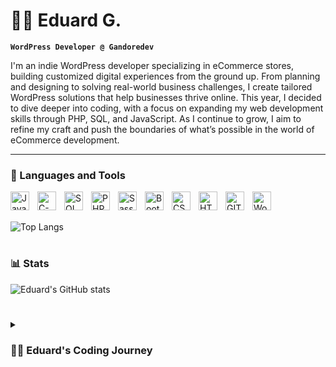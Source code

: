 <!-- Introduction -->

# 👨‍💻 Eduard G.

**`WordPress Developer @ Gandoredev`**

I'm an indie WordPress developer specializing in eCommerce stores, building customized digital experiences from the ground up. From planning and designing to solving real-world business challenges, I create tailored WordPress solutions that help businesses thrive online. This year, I decided to dive deeper into coding, with a focus on expanding my web development skills through PHP, SQL, and JavaScript. As I continue to grow, I aim to refine my craft and push the boundaries of what’s possible in the world of eCommerce development.

---

<!-- Languages -->

### 🧰 Languages and Tools

<img align="left" alt="JavaScript" width="30px" style="padding-right:10px;" src="https://cdn.jsdelivr.net/gh/devicons/devicon/icons/javascript/javascript-plain.svg" />
<img align="left" alt="C-Sharp" width="30px" style="padding-right:10px;" src="https://cdn.jsdelivr.net/gh/devicons/devicon@latest/icons/csharp/csharp-original.svg" />
<img align="left" alt="SQL" width="30px" style="padding-right:10px;" src="https://cdn.jsdelivr.net/gh/devicons/devicon@latest/icons/azuresqldatabase/azuresqldatabase-original.svg" />
<img align="left" alt="PHP" width="30px" style="padding-right:10px;" src="https://cdn.jsdelivr.net/gh/devicons/devicon@latest/icons/php/php-original.svg"/>
<img align="left" alt="Sass" width="30px" style="padding-right:10px;" src="https://cdn.jsdelivr.net/gh/devicons/devicon@latest/icons/sass/sass-original.svg" />
<img align="left" alt="Bootstrap" width="30px" style="padding-right:10px;" src="https://cdn.jsdelivr.net/gh/devicons/devicon@latest/icons/bootstrap/bootstrap-original.svg"/>
<img align="left" alt="CSS" width="30px" style="padding-right:10px;" src="https://cdn.jsdelivr.net/gh/devicons/devicon/icons/css3/css3-plain.svg" />
<img align="left" alt="HTML" width="30px" style="padding-right:10px;" src="https://cdn.jsdelivr.net/gh/devicons/devicon/icons/html5/html5-plain.svg" />
<img align="left" alt="GIT" width="30px" style="padding-right:10px;" src="https://cdn.jsdelivr.net/gh/devicons/devicon/icons/git/git-original.svg" />
<img align="left" alt="WordPress" width="30px" style="padding-right:10px;" src="https://cdn.jsdelivr.net/gh/devicons/devicon@latest/icons/wordpress/wordpress-plain.svg" />
<br><br>

![Top Langs](https://github-readme-stats.vercel.app/api/top-langs/?username=egandore99&layout=donut&theme=tokyonight)

#

<!-- Stats -->

### 📊 Stats

![Eduard's GitHub stats](https://github-readme-stats.vercel.app/api?username=egandore99&theme=tokyonight&show_icons=true)  

<!-- Story -->

#

<details>
 <summary><h3>👨‍💻 Eduard's Coding Journey</h3></summary>
   I first explored coding in 2022 with Python before transitioning into web development, starting with HTML and CSS, and earning my first certificate from freeCodeCamp. After completing my criminology degree in 2023, I decided to shift careers and focus on web development, spending hundreds of hours mastering WordPress and web design principles. By October 2023, I began freelancing, initially working with web design agencies before moving towards direct partnerships with businesses. In 2024, I deepened my technical knowledge by focusing on core WordPress technologies like PHP, SQL, and JavaScript. As I continue to evolve, I plan to expand into frameworks like React and Angular, and eventually, back-end development with languages like Java.

<!-- Socials -->

[website]: https://gandore.dev/
[linkedin]: https://www.linkedin.com/in/eduardgandore/
